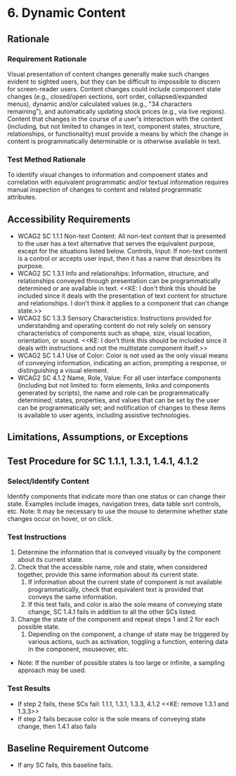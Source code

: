 # 6. Dynamic Content
## Rationale
### Requirement Rationale
Visual presentation of content changes generally make such changes evident to sighted users, but they can be difficult to impossible to discern for screen-reader users. Content changes could include component state changes (e.g.,   closed/open sections, sort order, collapsed/expanded menus), dynamic and/or calculated values (e.g., "34 characters remaining"), and automatically updating stock prices (e.g., via live regions). Content that changes in the course of a user's interaction with the content (including, but not limited to changes in text, component states, structure, relationships, or functionality) must provide a means by which the change in content is programmatically determinable or is otherwise available in text.

### Test Method Rationale
To identify visual changes to information and compoenent states and correlation with equivalent programmatic and/or textual information requires manual inspection of changes to content and related programmatic attributes.

## Accessibility Requirements
* WCAG2 SC 1.1.1 Non-text Content: All non-text content that is presented to the user has a text alternative that serves the equivalent purpose, except for the situations listed below. Controls, Input: If non-text content is a control or accepts user input, then it has a name that describes its purpose.
* WCAG2 SC 1.3.1 Info and relationships: Information, structure, and relationships conveyed through presentation can be programmatically determined or are available in text. <<KE: I don't think this should be included since it deals with the presentation of text content for structure and relationships. I don't think it applies to a component that can change state.>>
* WCAG2 SC 1.3.3 Sensory Characteristics: Instructions provided for understanding and operating content do not rely solely on sensory characteristics of components such as shape, size, visual location, orientation, or sound. <<KE: I don't think this should be included since it deals with instructions and not the multistate component itself.>>
* WCAG2 SC 1.4.1 Use of Color: Color is not used as the only visual means of conveying information, indicating an action, prompting a response, or distinguishing a visual element.
* WCAG2 SC 4.1.2 Name, Role, Value: For all user interface components (including but not limited to: form elements, links and components generated by scripts), the name and role can be programmatically determined; states, properties, and values that can be set by the user can be programmatically set; and notification of changes to these items is available to user agents, including assistive technologies.

## Limitations, Assumptions, or Exceptions

## Test Procedure for SC 1.1.1, 1.3.1, 1.4.1, 4.1.2

### Select/Identify Content
Identify components that indicate more than one status or can change their state. Examples include images, navigation trees, data table sort controls, etc. Note: It may be necessary to use the mouse to determine whether state changes occur on hover, or on click.

### Test Instructions
1. Determine the information that is conveyed visually by the component about its current state.
1. Check that the accessible name, role and state, when considered together, provide this same information about its current state.
   1. If information about the current state of component is not available programmatically, check that equivalent text is provided that conveys the same information.
   1. If this test fails, and color is also the sole means of conveying state change, SC 1.4.1 fails in addition to all the other SCs listed.
1. Change the state of the component and repeat steps 1 and 2 for each possible state.
   1. Depending on the component, a change of state may be triggered by various actions, such as activation, toggling a function, entering data in the component, mouseover, etc.

* Note: If the number of possible states is too large or infinite, a sampling approach may be used.

### Test Results
* If step 2 fails, these SCs fail: 1.1.1, 1.3.1, 1.3.3, 4.1.2 <<KE: remove 1.3.1 and 1.3.3>>
* If step 2 fails because color is the sole means of conveying state change, then 1.4.1 also fails

## Baseline Requirement Outcome
* If any SC fails, this baseline fails.
